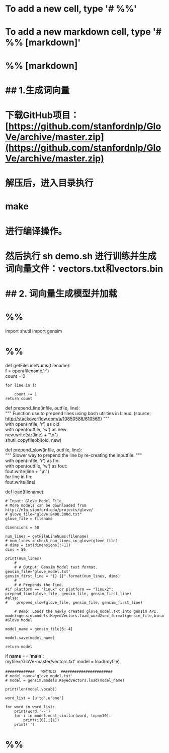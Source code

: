 # To add a new cell, type '# %%'
# To add a new markdown cell, type '# %% [markdown]'
# %% [markdown]
# ## 1.生成词向量
# 
# 下载GitHub项目：[https://github.com/stanfordnlp/GloVe/archive/master.zip](https://github.com/stanfordnlp/GloVe/archive/master.zip)
# 
# 解压后，进入目录执行
# 
# make
# 
# 进行编译操作。
# 
# 然后执行 sh demo.sh 进行训练并生成词向量文件：vectors.txt和vectors.bin
# 
# ## 2. 词向量生成模型并加载

# %%
import shutil
import gensim


# %%
def getFileLineNums(filename):  
    f = open(filename,'r')  
    count = 0  
  
    for line in f:  
          
        count += 1  
    return count
 
def prepend_line(infile, outfile, line):  
    """ 
    Function use to prepend lines using bash utilities in Linux. 
    (source: http://stackoverflow.com/a/10850588/610569) 
    """  
    with open(infile, 'r') as old:  
        with open(outfile, 'w') as new:  
            new.write(str(line) + "\n")  
            shutil.copyfileobj(old, new)
            
def prepend_slow(infile, outfile, line):  
    """ 
    Slower way to prepend the line by re-creating the inputfile. 
    """  
    with open(infile, 'r') as fin:  
        with open(outfile, 'w') as fout:  
            fout.write(line + "\n")  
            for line in fin:  
                fout.write(line) 
                
def load(filename):  
      
    # Input: GloVe Model File  
    # More models can be downloaded from http://nlp.stanford.edu/projects/glove/  
    # glove_file="glove.840B.300d.txt"  
    glove_file = filename  
      
    dimensions = 50  
      
    num_lines = getFileLineNums(filename)  
    # num_lines = check_num_lines_in_glove(glove_file)  
    # dims = int(dimensions[:-1])  
    dims = 50  
      
    print(num_lines)  
        #  
        # # Output: Gensim Model text format.  
    gensim_file='glove_model.txt'  
    gensim_first_line = "{} {}".format(num_lines, dims)  
        #  
        # # Prepends the line.  
    #if platform == "linux" or platform == "linux2":  
    prepend_line(glove_file, gensim_file, gensim_first_line)  
    #else:  
    #    prepend_slow(glove_file, gensim_file, gensim_first_line)  
      
        # Demo: Loads the newly created glove_model.txt into gensim API.  
    model=gensim.models.KeyedVectors.load_word2vec_format(gensim_file,binary=False) #GloVe Model  
      
    model_name = gensim_file[6:-4]  
          
    model.save(model_name)  
      
    return model

if __name__ == '__main__':  
    myfile='GloVe-master/vectors.txt'
    model = load(myfile)
    
    #############   模型加载  #######################
    # model_name='glove_model.txt'
    # model = gensim.models.KeyedVectors.load(model_name)  
 
    print(len(model.vocab)) 
 
    word_list = [u'to',u'one']  
   
    for word in word_list:  
        print(word,'--')
        for i in model.most_similar(word, topn=10):  
            print(i[0],i[1])
        print('')


# %%


